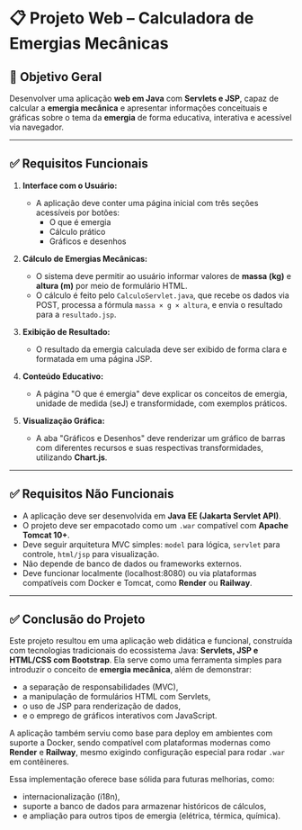 # 📋 Projeto Web – Calculadora de Emergias Mecânicas

## 🧠 Objetivo Geral

Desenvolver uma aplicação **web em Java** com **Servlets e JSP**, capaz de calcular a **emergia mecânica** e apresentar informações conceituais e gráficas sobre o tema da **emergia** de forma educativa, interativa e acessível via navegador.

---

## ✅ Requisitos Funcionais

1. **Interface com o Usuário:**
   - A aplicação deve conter uma página inicial com três seções acessíveis por botões:
     - O que é emergia
     - Cálculo prático
     - Gráficos e desenhos

2. **Cálculo de Emergias Mecânicas:**
   - O sistema deve permitir ao usuário informar valores de **massa (kg)** e **altura (m)** por meio de formulário HTML.
   - O cálculo é feito pelo `CalculoServlet.java`, que recebe os dados via POST, processa a fórmula `massa × g × altura`, e envia o resultado para a `resultado.jsp`.

3. **Exibição de Resultado:**
   - O resultado da emergia calculada deve ser exibido de forma clara e formatada em uma página JSP.

4. **Conteúdo Educativo:**
   - A página "O que é emergia" deve explicar os conceitos de emergia, unidade de medida (seJ) e transformidade, com exemplos práticos.

5. **Visualização Gráfica:**
   - A aba "Gráficos e Desenhos" deve renderizar um gráfico de barras com diferentes recursos e suas respectivas transformidades, utilizando **Chart.js**.

---

## ✅ Requisitos Não Funcionais

- A aplicação deve ser desenvolvida em **Java EE (Jakarta Servlet API)**.
- O projeto deve ser empacotado como um `.war` compatível com **Apache Tomcat 10+**.
- Deve seguir arquitetura MVC simples: `model` para lógica, `servlet` para controle, `html/jsp` para visualização.
- Não depende de banco de dados ou frameworks externos.
- Deve funcionar localmente (localhost:8080) ou via plataformas compatíveis com Docker e Tomcat, como **Render** ou **Railway**.

---

## ✅ Conclusão do Projeto

Este projeto resultou em uma aplicação web didática e funcional, construída com tecnologias tradicionais do ecossistema Java: **Servlets, JSP e HTML/CSS com Bootstrap**. Ela serve como uma ferramenta simples para introduzir o conceito de **emergia mecânica**, além de demonstrar:

- a separação de responsabilidades (MVC),
- a manipulação de formulários HTML com Servlets,
- o uso de JSP para renderização de dados,
- e o emprego de gráficos interativos com JavaScript.

A aplicação também serviu como base para deploy em ambientes com suporte a Docker, sendo compatível com plataformas modernas como **Render** e **Railway**, mesmo exigindo configuração especial para rodar `.war` em contêineres.

Essa implementação oferece base sólida para futuras melhorias, como:
- internacionalização (i18n),
- suporte a banco de dados para armazenar históricos de cálculos,
- e ampliação para outros tipos de emergia (elétrica, térmica, química).
